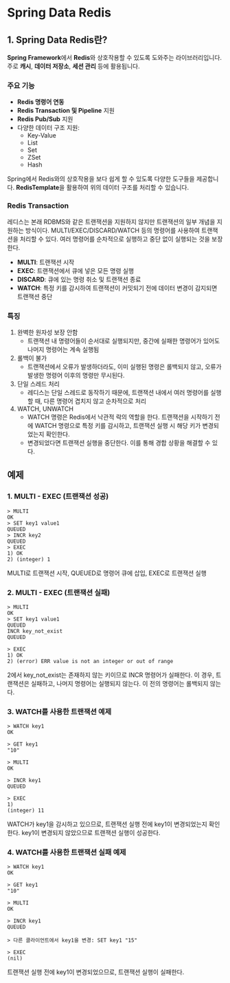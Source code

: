 # Spring Data Redis

## 1. Spring Data Redis란?

**Spring Framework**에서 **Redis**와 상호작용할 수 있도록 도와주는 라이브러리입니다. 주로 **캐시**, **데이터 저장소**, **세션 관리** 등에 활용됩니다.

### 주요 기능

- **Redis 명령어 연동**
- **Redis Transaction 및 Pipeline** 지원
- **Redis Pub/Sub** 지원
- 다양한 데이터 구조 지원:
    - Key-Value
    - List
    - Set
    - ZSet
    - Hash

Spring에서 Redis와의 상호작용을 보다 쉽게 할 수 있도록 다양한 도구들을 제공합니다. **RedisTemplate**을 활용하여 위의 데이터 구조를 처리할 수 있습니다.


### Redis Transaction

레디스는 본래 RDBMS와 같은 트랜잭션을 지원하지 않지만 트랜잭션의 일부 개념을 지원하는 방식이다.
MULTI/EXEC/DISCARD/WATCH 등의 명령어를 사용하여 트랜잭션을 처리할 수 있다. 여러 명령어를 순차적으로 실행하고 중단 없이 실행되는 것을 보장한다.

- **MULTI**: 트랜잭션 시작
- **EXEC**: 트랜잭션에서 큐에 넣은 모든 명령 실행
- **DISCARD**: 큐에 있는 명령 취소 및 트랜잭션 종료
- **WATCH**: 특정 키를 감시하여 트랜잭션이 커밋되기 전에 데이터 변경이 감지되면 트랜잭션 중단

### 특징
1. 완벽한 원자성 보장 안함
    - 트랜잭션 내 명령어들이 순서대로 실행되지만, 중간에 실패한 명령어가 있어도 나머지 명령어는 계속 실행됨
2. 롤백이 불가
    - 트랜잭션에서 오류가 발생하더라도, 이미 실행된 명령은 롤백되지 않고, 오류가 발생한 명령어 이후의 명령만 무시된다.
3. 단일 스레드 처리
    - 레디스는 단일 스레드로 동작하기 때문에, 트랜잭션 내에서 여러 명령어를 실행할 때, 다른 명령어 겹치지 않고 순차적으로 처리
4. WATCH, UNWATCH
    - WATCH 명령은 Redis에서 낙관적 락의 역할을 한다. 트랜잭션을 시작하기 전에 WATCH 명령으로 특정 키를 감시하고, 트랜잭션 실행 시 해당 키가 변경되었는지 확인한다.
    - 변경되었다면 트랜잭션 실행을 중단한다. 이를 통해 경합 상황을 해결할 수 있다.

## 예제

### 1. MULTI - EXEC (트랜잭션 성공)
```redis
> MULTI
OK
> SET key1 value1
QUEUED
> INCR key2
QUEUED
> EXEC
1) OK
2) (integer) 1
```
MULTI로 트랜잭션 시작, QUEUED로 명령어 큐에 삽입, EXEC로 트랜잭션 실행

### 2. MULTI - EXEC (트랜잭션 실패)
```redis
> MULTI
OK
> SET key1 value1
QUEUED
INCR key_not_exist
QUEUED

> EXEC
1) OK
2) (error) ERR value is not an integer or out of range
```

2에서 key_not_exist는 존재하지 않는 키이므로 INCR 명령어가 실패한다. 이 경우, 트랜잭션은 실패하고, 나머지 명령어는 실행되지 않는다. 이 전의 명령어는 롤백되지 않는다.

### 3. WATCH를 사용한 트랜잭션 예제
```redis
> WATCH key1
OK

> GET key1
"10"

> MULTI
OK

> INCR key1
QUEUED

> EXEC
1) 
(integer) 11
```
WATCH가 key1을 감시하고 있으므로, 트랜잭션 실행 전에 key1이 변경되었는지 확인한다. key1이 변경되지 않았으므로 트랜잭션 실행이 성공한다.

### 4. WATCH를 사용한 트랜잭션 실패 예제
```redis
> WATCH key1
OK

> GET key1
"10"

> MULTI
OK

> INCR key1
QUEUED

> 다른 클라이언트에서 key1을 변경: SET key1 "15"

> EXEC
(nil)
```

트랜잭션 실행 전에 key1이 변경되었으므로, 트랜잭션 실행이 실패한다.
